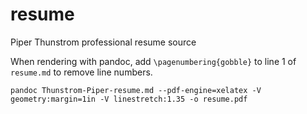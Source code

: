# resume
Piper Thunstrom professional resume source

When rendering with pandoc, add `\pagenumbering{gobble}` to line 1 of 
`resume.md` to remove line numbers.

    pandoc Thunstrom-Piper-resume.md --pdf-engine=xelatex -V geometry:margin=1in -V linestretch:1.35 -o resume.pdf

